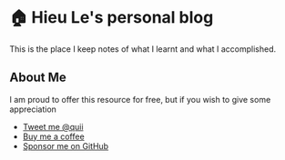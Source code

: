 # 🏠 Hieu Le's personal blog

This is the place I keep notes of what I learnt and what I accomplished.

## About Me
I am proud to offer this resource for free, but if you wish to give some appreciation

- [Tweet me @quii](https://twitter.com/quii)
- [Buy me a coffee](https://www.buymeacoffee.com/quii)
- [Sponsor me on GitHub](https://github.com/sponsors/quii)
